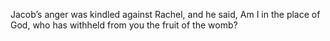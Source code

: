 Jacob’s anger was kindled against Rachel, and he said, Am I in the place of God, who has withheld from you the fruit of the womb?

